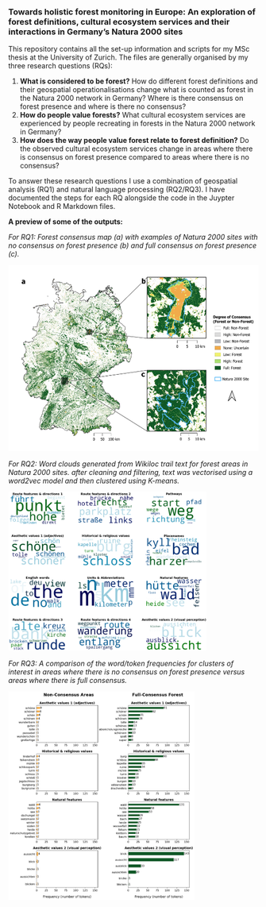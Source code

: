 ### Towards holistic forest monitoring in Europe: An exploration of forest definitions, cultural ecosystem services and their interactions in Germany’s Natura 2000 sites

This repository contains all the set-up information and scripts for my MSc thesis at the University of Zurich. The files are generally organised by my three research questions (RQs):

1)	**What is considered to be forest?** How do different forest definitions and their geospatial operationalisations change what is counted as forest in the Natura 2000 network in Germany? Where is there consensus on forest presence and where is there no consensus?
2)	**How do people value forests?** What cultural ecosystem services are experienced by people recreating in forests in the Natura 2000 network in Germany?
3)	**How does the way people value forest relate to forest definition?** Do the observed cultural ecosystem services change in areas where there is consensus on forest presence compared to areas where there is no consensus?

To answer these research questions I use a combination of geospatial analysis (RQ1) and natural language processing (RQ2/RQ3). I have documented the steps for each RQ alongside the code in the Juypter Notebook and R Markdown files. 

**A preview of some of the outputs:**

*For RQ1: Forest consensus map (a) with examples of Natura 2000 sites with no consensus on forest presence (b) and full consensus on forest presence (c).*

<div style="text-align: center"><img src="/other/figure_selection/rq1_consenus_summary_3_map.png" alt="forest consensus map" width="525" height="375" /></div>


*For RQ2: Word clouds generated from Wikiloc trail text for forest areas in Natura 2000 sites. after cleaning and filtering, text was vectorised using a word2vec model and then clustered using K-means.*

<img src="other/figure_selection/rq2_word_clouds.png" width="400" height="320" />

*For RQ3: A comparison of the word/token frequencies for clusters of interest in areas where there is no consensus on forest presence versus areas where there is full consensus.*

<img src="other/figure_selection/rq3_token_counts_per_cluster_class.png" width="375" height="420" />





